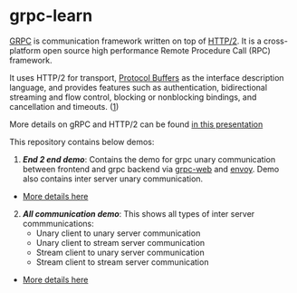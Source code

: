 # grpc-learn
[GRPC](https://grpc.io/) is communication framework written on top of [HTTP/2](https://hpbn.co/http2/). It is a cross-platform open source high performance Remote Procedure Call (RPC) framework. 


It uses HTTP/2 for transport, [Protocol Buffers](https://protobuf.dev/) as the interface description language, and provides features such as authentication, bidirectional streaming and flow control, blocking or nonblocking bindings, and cancellation and timeouts. ([1])

[1]: https://en.wikipedia.org/wiki/GRPC "gRPC wikipedia"

More details on gRPC and HTTP/2 can be found [in this presentation](./docs/gRPC%20Basic.pptx)

This repository contains below demos:
1. **_End 2 end demo_**: Contains the demo for grpc unary communication between frontend and grpc backend via [grpc-web](https://github.com/grpc/grpc-web) and [envoy](https://envoy.com/). Demo also contains inter server unary communication.
* [More details here](./end-2-end-demo/README.md)

2. **_All communication demo_**: This shows all types of inter server commmunications:
    * Unary client to unary server communication
    * Unary client to stream server communication
    * Stream client to unary server communication
    * Stream client to stream server communication
* [More details here](./all-communication-demo/README.md)
